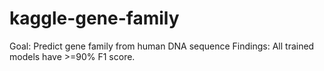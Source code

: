 # kaggle-gene-family

Goal: Predict gene family from human DNA sequence
Findings: All trained models have >=90% F1 score.
